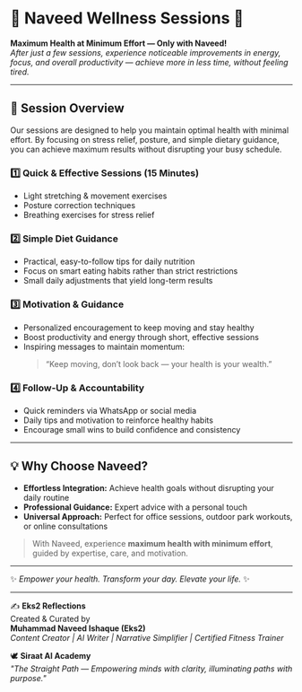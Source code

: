 # 🌟 Naveed Wellness Sessions 🌟

**Maximum Health at Minimum Effort — Only with Naveed!**  
*After just a few sessions, experience noticeable improvements in energy, focus, and overall productivity — achieve more in less time, without feeling tired.*

---

## 🧘 Session Overview
Our sessions are designed to help you maintain optimal health with minimal effort. By focusing on stress relief, posture, and simple dietary guidance, you can achieve maximum results without disrupting your busy schedule.

### 1️⃣ Quick & Effective Sessions (15 Minutes)
- Light stretching & movement exercises
- Posture correction techniques
- Breathing exercises for stress relief

### 2️⃣ Simple Diet Guidance
- Practical, easy-to-follow tips for daily nutrition
- Focus on smart eating habits rather than strict restrictions
- Small daily adjustments that yield long-term results

### 3️⃣ Motivation & Guidance
- Personalized encouragement to keep moving and stay healthy
- Boost productivity and energy through short, effective sessions
- Inspiring messages to maintain momentum: 
  > “Keep moving, don’t look back — your health is your wealth.”

### 4️⃣ Follow-Up & Accountability
- Quick reminders via WhatsApp or social media
- Daily tips and motivation to reinforce healthy habits
- Encourage small wins to build confidence and consistency

---

## 💡 Why Choose Naveed?
- **Effortless Integration:** Achieve health goals without disrupting your daily routine
- **Professional Guidance:** Expert advice with a personal touch
- **Universal Approach:** Perfect for office sessions, outdoor park workouts, or online consultations

> With Naveed, experience **maximum health with minimum effort**, guided by expertise, care, and motivation.

---

✨ *Empower your health. Transform your day. Elevate your life.* ✨

---

✍️ **Eks2 Reflections**  
Created & Curated by  
**Muhammad Naveed Ishaque (Eks2)**  
*Content Creator | AI Writer | Narrative Simplifier | Certified Fitness Trainer*  

🕊️ **Siraat AI Academy**  
*"The Straight Path — Empowering minds with clarity, illuminating paths with purpose."*  

